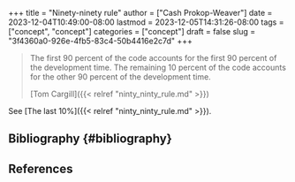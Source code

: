 +++
title = "Ninety-ninety rule"
author = ["Cash Prokop-Weaver"]
date = 2023-12-04T10:49:00-08:00
lastmod = 2023-12-05T14:31:26-08:00
tags = ["concept", "concept"]
categories = ["concept"]
draft = false
slug = "3f4360a0-926e-4fb5-83c4-50b4416e2c7d"
+++

> The first 90 percent of the code accounts for the first 90 percent of the development time. The remaining 10 percent of the code accounts for the other 90 percent of the development time.
>
> [Tom Cargill]({{< relref "ninty_ninty_rule.md" >}})

See [The last 10%]({{< relref "ninty_ninty_rule.md" >}}).


## Bibliography {#bibliography}

## References

<style>.csl-entry{text-indent: -1.5em; margin-left: 1.5em;}</style><div class="csl-bib-body">
</div>
